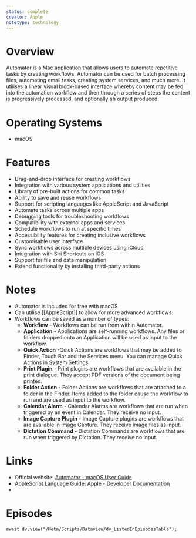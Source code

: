 ```yaml
---
status: complete
creator: Apple
notetype: technology
---
```

# Overview
Automator is a Mac application that allows users to automate repetitive tasks by creating workflows. Automator can be used for batch processing files, automating email tasks, creating system services, and much more. It utilises a linear visual block-based interface whereby content may be fed into the automation workflow and then through a series of steps the content is progressively processed, and optionally an output produced.

# Operating Systems
- macOS

# Features
- Drag-and-drop interface for creating workflows
- Integration with various system applications and utilities
- Library of pre-built actions for common tasks
- Ability to save and reuse workflows
- Support for scripting languages like AppleScript and JavaScript
- Automate tasks across multiple apps
- Debugging tools for troubleshooting workflows
- Compatibility with external apps and services
- Schedule workflows to run at specific times
- Accessibility features for creating inclusive workflows
- Customisable user interface
- Sync workflows across multiple devices using iCloud
- Integration with Siri Shortcuts on iOS
- Support for file and data manipulation
- Extend functionality by installing third-party actions

# Notes
- Automator is included for free with macOS
- Can utilise [[AppleScript]] to allow for more advanced workflows.
- Workflows can be saved as a number of types:
	- **Workflow** - Workflows can be run from within Automator.
	- **Application** - Applications are self-running workflows. Any files or folders dropped onto an Application will be used as input to the workflow.
	- **Quick Action** -Quick Actions are workflows that may be added to Finder, Touch Bar and the Services menu. You can manage Quick Actions in System Settings.
	- **Print Plugin** - Print plugins are workflows that are available in the print dialogue. They accept PDF versions of the document being printed.
	- **Folder Action** - Folder Actions are workflows that are attached to a folder in the Finder. Items added to the folder cause the workflow to run and are used as input to the workflow.
	- **Calendar Alarm** - Calendar Alarms are workflows that are run when triggered by an event in Calendar. They receive no input.
	- **Image Capture Plugin** - Image Capture plugins are workflows that are available in Image Capture. They receive image files as input.
	- **Dictation Command** - Dictation Commands are workflows that are run when triggered by Dictation. They receive no input.

# Links
- Official website: [Automator - macOS User Guide](https://support.apple.com/guide/automator/welcome/mac)
- AppleScript Language Guide: [Apple - Developer Documentation](https://developer.apple.com/library/archive/documentation/AppleScript/Conceptual/AppleScriptLangGuide/introduction/ASLR_intro.html)
- 
# Episodes
```dataviewjs
await dv.view("/Meta/Scripts/Dataview/dv_ListedInEpisodesTable");
```
